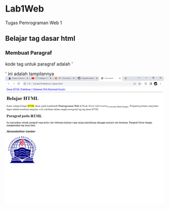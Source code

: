 # Lab1Web
Tugas Pemrograman Web 1
## Belajar tag dasar html

### Membuat Paragraf
kode tag untuk paragraf adalah '<p>'
ini adalah tampilannya
![Gambar 1](ss1.png)